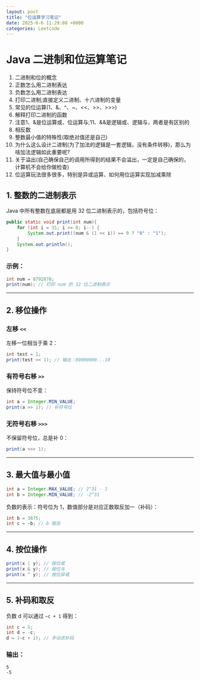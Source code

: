 ```yaml
---
layout: post
title: "位运算学习笔记"
date: 2025-6-6 11:29:08 +0800
categories: Leetcode
---
```


# Java 二进制和位运算笔记

1) 二进制和位的概念
2) 正数怎么用二进制表达
3) 负数怎么用二进制表达
4) 打印二进制;直接定义二进制、十六进制的变量
5) 常见的位运算(1、&、^、~、<<、>>、>>>)
6) 解释打印二进制的函数
7) 注意1、&是位运算或、位运算与;11、&&是逻辑或、逻辑与，两者是有区别的
8) 相反数
9) 整数最小值的特殊性(取绝对值还是自己)
10) 为什么这么设计二进制(为了加法的逻辑是一套逻辑，没有条件转移)，那么为啥加法逻辑如此重要呢?
11) 关于溢出(自己确保自己的调用所得到的结果不会溢出，一定是自己确保的，计算机不会给你做检查)
12) 位运算玩法很多很多，特别是异或运算、如何用位运算实现加减乘除

## 1. 整数的二进制表示

Java 中所有整数在底层都是用 32 位二进制表示的，包括符号位：

```java
public static void print(int num){
    for (int i = 31; i >= 0; i--) {
        System.out.print((num & (1 << i)) == 0 ? "0" : "1");
    }
    System.out.println();
}
```

### 示例：
```java
int num = 8792878;
print(num); // 打印 num 的 32 位二进制表示
```

---

## 2. 移位操作

### 左移 `<<`
左移一位相当于乘 2：

```java
int test = 1;
print(test << 1); // 输出：00000000...10
```

### 有符号右移 `>>`
保持符号位不变：

```java
int a = Integer.MIN_VALUE;
print(a >> 1); // 补符号位
```

### 无符号右移 `>>>`
不保留符号位，总是补 0：

```java
print(a >>> 1);
```

---

## 3. 最大值与最小值

```java
int a = Integer.MAX_VALUE; // 2^31 - 1
int b = Integer.MIN_VALUE; // -2^31
```

负数的表示：符号位为 1，数值部分是对应正数取反加一（补码）：

```java
int b = 3875;
int c = ~b; // b 取反
```

---

## 4. 按位操作

```java
print(x | y); // 按位或
print(x & y); // 按位与
print(x ^ y); // 按位异或
```

---

## 5. 补码和取反

负数 d 可以通过 `~c + 1` 得到：

```java
int c = 5;
int d = -c;
d = (~c + 1); // 手动求补码
```

### 输出：
```
5
-5
```